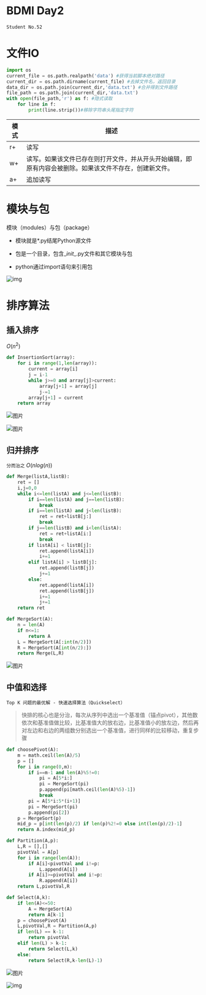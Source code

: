 # BDMI Day2

`Student No.52`

# 文件IO

 ```python
 import os
 current_file = os.path.realpath('data') #获得当前脚本绝对路径
 current_dir = os.path.dirname(current_file) #去掉文件名，返回目录
 data_dir = os.path.join(current_dir,'data.txt') #合并得到文件路径
 file_path = os.path.join(current_dir,'data.txt')
 with open(file_path,'r') as f: #隐式读取
     for line in f:
         print(line.strip())#移除字符串头尾指定字符
 ```

| 模式 | 描述                                                         |
| ---- | ------------------------------------------------------------ |
| r+   | 读写                                                         |
| w+   | 读写。如果该文件已存在则打开文件，并从开头开始编辑，即原有内容会被删除。如果该文件不存在，创建新文件。 |
| a+   | 追加读写                                                     |

# 模块与包

模块（modules）与包（package）

- 模块就是*.py结尾Python源文件

- 包是一个目录，包含\__init__.py文件和其它模块与包

- python通过import语句来引用包

![img](https://i.loli.net/2021/09/24/dHNe5D49UGTk1pX.png)

# 排序算法

## 插入排序

$O(n^2)$

```python
def InsertionSort(array):
    for i in range(1,len(array)):
        current = array[i]
        j = i-1
        while j>=0 and array[j]>current:
            array[j+1] = array[j]
            j-=1
        array[j+1] = current
    return array
```

![图片](https://i.loli.net/2021/09/24/C3RpYeE2TSf8ygW.png)

![图片](https://i.loli.net/2021/09/24/5o9tZijUemnAhYd.png)

## 归并排序

`分而治之` $O(nlog(n))$

```python
def Merge(listA,listB):
    ret = []
    i,j=0,0
    while i<=len(listA) and j<=len(listB):
        if i==len(listA) and j==len(listB):
            break
        if i==len(listA) and j<len(listB):
            ret = ret+listB[j:]
            break
        if j==len(listB) and i<len(listA):
            ret = ret+listA[i:]
            break
        if listA[i] < listB[j]:
            ret.append(listA[i])
            i+=1
        elif listA[i] > listB[j]:
            ret.append(listB[j])
            j+=1
        else:
            ret.append(listA[i])
            ret.append(listB[j])
            i+=1
            j+=1
    return ret

def MergeSort(A):
    n = len(A)
    if n<=1:
        return A
    L = MergeSort(A[:int(n/2)])
    R = MergeSort(A[int(n/2):])
    return Merge(L,R)
```

![图片](https://i.loli.net/2021/09/24/fTCj1yDZRBA2mYv.jpg)

## 中值和选择

`Top K 问题的最优解 - 快速选择算法（Quickselect）`

> 快排的核心也是分治，每次从序列中选出一个基准值（锚点pivot），其他数依次和基准值做比较，比基准值大的放右边，比基准值小的放左边，然后再对左边和右边的两组数分别选出一个基准值，进行同样的比较移动，重复步骤

```python
def choosePivot(A):
    m = math.ceil(len(A)/5)
    p = []
    for i in range(0,m):
        if i==m-1 and len(A)%5!=0:
            pi = A[5*i:]
            pi = MergeSort(pi)
            p.append(pi[math.ceil(len(A)%5)-1])
            break
        pi = A[5*i:5*(i+1)]
        pi = MergeSort(pi)
        p.append(pi[2])
    p = MergeSort(p)
    mid_p = p[int(len(p)/2) if len(p)%2!=0 else int(len(p)/2)-1]
    return A.index(mid_p)

def Partition(A,p):
    L,R = [],[]
    pivotVal = A[p]
    for i in range(len(A)):
        if A[i]<pivotVal and i!=p:
            L.append(A[i])
        if A[i]>=pivotVal and i!=p:
            R.append(A[i])
    return L,pivotVal,R

def Select(A,k):
    if len(A)<=50:
        A = MergeSort(A)
        return A[k-1]
    p = choosePivot(A)
    L,pivotVal,R = Partition(A,p)
    if len(L) == k-1:
        return pivotVal
    elif len(L) > k-1:
        return Select(L,k)
    else:
        return Select(R,k-len(L)-1)
```

![图片](https://mmbiz.qpic.cn/mmbiz_gif/D67peceibeIR1IaMSQhlXA5IL6NTHaDiaZlpUeJ79K7hZLFjsbIx0FLFIFBbKc6CcASq3MhHabdA3XG592Yiau42A/640?wx_fmt=gif&tp=gif&wxfrom=5&wx_lazy=1)

![img](https://i.loli.net/2021/09/24/4drvkDFTtnQ2xWs.jpg)